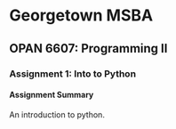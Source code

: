# Georgetown MSBA
## OPAN 6607: Programming II
### Assignment 1: Into to Python

#### Assignment Summary
An introduction to python.

